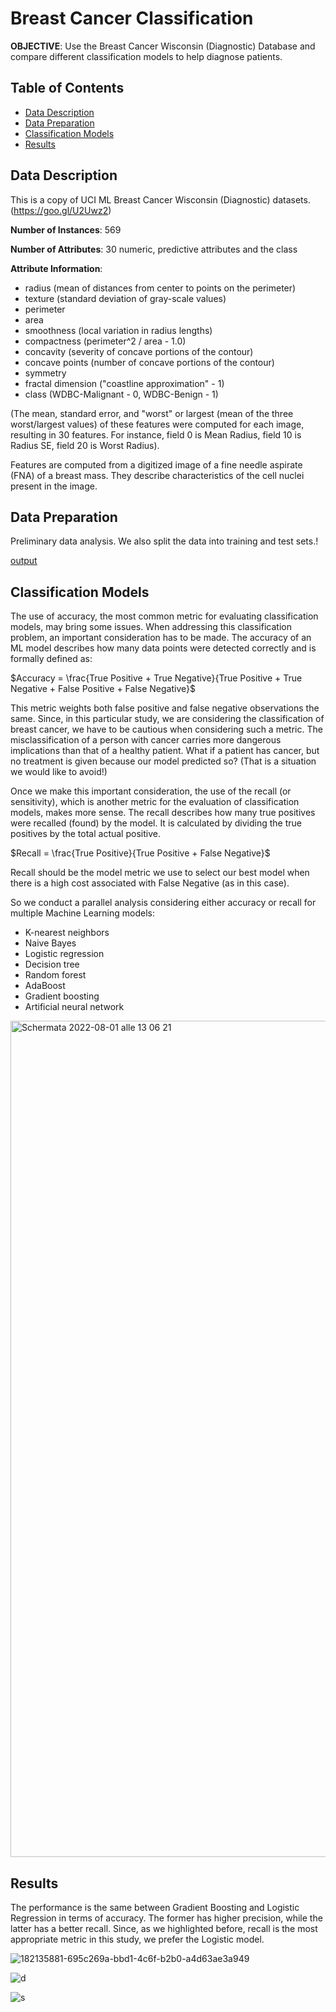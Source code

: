 # Breast Cancer Classification

**OBJECTIVE**: Use the Breast Cancer Wisconsin (Diagnostic) Database and compare different classification models to help diagnose patients.

## Table of Contents

- [Data Description](#datadescription)
- [Data Preparation](#datapreparation)
- [Classification Models](#classificationmodels)
- [Results](#results)


<a id='datadescription'></a>
## Data Description
This is a copy of UCI ML Breast Cancer Wisconsin (Diagnostic) datasets. (https://goo.gl/U2Uwz2)

**Number of Instances**: 569

**Number of Attributes**: 30 numeric, predictive attributes and the class

**Attribute Information**:
* radius (mean of distances from center to points on the perimeter)
* texture (standard deviation of gray-scale values)
* perimeter
* area
* smoothness (local variation in radius lengths)
* compactness (perimeter^2 / area - 1.0)
* concavity (severity of concave portions of the contour)
* concave points (number of concave portions of the contour)
* symmetry
* fractal dimension ("coastline approximation" - 1)
* class (WDBC-Malignant - 0, WDBC-Benign - 1)

(The mean, standard error, and "worst" or largest (mean of the three worst/largest values) of these features were computed for each image, resulting in 30 features.  For instance, field 0 is Mean Radius, field 10 is Radius SE, field 20 is Worst Radius).

Features are computed from a digitized image of a fine needle aspirate (FNA) of a breast mass. They describe characteristics of the cell nuclei present in the image.


<a id='datapreparation'></a>
## Data Preparation
Preliminary data analysis. We also split the data into training and test sets.!

[output](https://user-images.githubusercontent.com/80990030/182133835-2c2720ea-2b5d-4db4-b33f-38ba4a54caec.png)

<a id='classificationmodels'></a>
## Classification Models
The use of accuracy, the most common metric for evaluating classification models, may bring some issues. When addressing this classification problem, an important consideration has to be made. The accuracy of an ML model describes how many data points were detected correctly and is formally defined as: 

$Accuracy = \frac{True Positive + True Negative}{True Positive + True Negative + False Positive + False Negative}$

This metric weights both false positive and false negative observations the same. Since, in this particular study, we are considering the classification of breast cancer, we have to be cautious when considering such a metric. The misclassification of a person with cancer carries more dangerous implications than that of a healthy patient. What if a patient has cancer, but no treatment is given because our model predicted so? (That is a situation we would like to avoid!)

Once we make this important consideration, the use of the recall (or sensitivity), which is another metric for the evaluation of classification models, makes more sense. The recall describes how many true positives were recalled (found) by the model. It is calculated by dividing the true positives by the total actual positive. 

$Recall = \frac{True Positive}{True Positive + False Negative}$

Recall should be the model metric we use to select our best model when there is a high cost associated with False Negative (as in this case). 

So we conduct a parallel analysis considering either accuracy or recall for multiple Machine Learning models: 
* K-nearest neighbors
* Naive Bayes 
* Logistic regression
* Decision tree
* Random forest
* AdaBoost
* Gradient boosting
* Artificial neural network


<img width="1338" alt="Schermata 2022-08-01 alle 13 06 21" src="https://user-images.githubusercontent.com/80990030/182135341-9474b312-668d-42b9-948b-f016f19ccb50.png">




<a id='results'></a>
## Results
The performance is the same between Gradient Boosting and Logistic Regression in terms of accuracy. The former has higher precision, while the latter has a better recall. Since, as we highlighted before, recall is the most appropriate metric in this study, we prefer the Logistic model.

![182135881-695c269a-bbd1-4c6f-b2b0-a4d63ae3a949](https://user-images.githubusercontent.com/80990030/182136295-6c545bca-84b7-4293-adb0-6c78bed7a9f6.png)



![d](https://user-images.githubusercontent.com/80990030/182135920-537c0ddd-c25c-4ec3-9afd-c2e6fbf4ce00.png)



![s](https://user-images.githubusercontent.com/80990030/182135894-d98a9342-85bb-431e-91f6-488cb01aea47.png)


